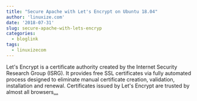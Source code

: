 ```yaml
---
title: "Secure Apache with Let's Encrypt on Ubuntu 18.04"
author: 'linuxize.com'
date: '2018-07-31'
slug: secure-apache-with-lets-encryp
categories:
  - bloglink
tags:
  - linuxizecom
---
```


Let's Encrypt is a certificate authority created by the Internet Security Research Group (ISRG). It provides free SSL certificates via fully automated process designed to eliminate manual certificate creation, validation, installation and renewal. Certificates issued by Let's Encrypt are trusted by almost all browsers[... <i class="fas fa-external-link-alt"></i>](https://linuxize.com/post/secure-apache-with-let-s-encrypt-on-ubuntu-18-04/)


